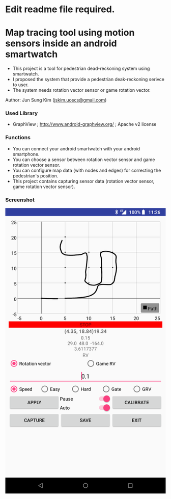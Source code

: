 # Edit readme file required.

Map tracing tool using motion sensors inside an android smartwatch
=============
 
 - This project is a tool for pedestrian dead-reckoning system using smartwatch.
 - I proposed the system that provide a pedestrian deak-reckoning serivce to user.
 - The system needs rotation vector sensor or game rotation vector.
 
Author: Jun Sung Kim (jskim.uoscs@gmail.com) 

### Used Library

 - GraphView ; http://www.android-graphview.org/ ; Apache v2 license

### Functions

 - You can connect your android smartwatch with your android smartphone.
 - You can choose a sensor between rotation vector sensor and game rotation vector sensor.
 - You can configure map data (with nodes and edges) for correcting the pedestrian's position.
 - This project contains capturing sensor data (rotation vector sensor, game rotation vector sensor).
 
### Screenshot
![Screenshot.png](./Screenshot.png "Screenshot.png")

